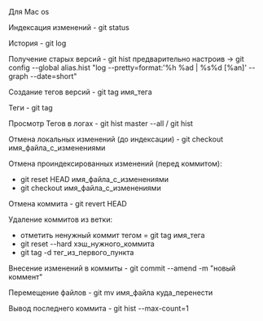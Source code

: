 Для Mac os

Индексация изменений - git status

История - git log

Получение старых версий - git hist 
предварительно настроив -> git config --global alias.hist "log --pretty=format:'%h %ad | %s%d [%an]' --graph --date=short"

Создание тегов версий - git tag имя_тега

Теги - git tag

Просмотр Тегов в логах - git hist master --all / git hist

Отмена локальных изменений (до индексации) - git checkout имя_файла_с_изменениями

Отмена проиндексированных изменений (перед коммитом):
  - git reset HEAD имя_файла_с_изменениями
  - git checkout имя_файла_с_изменениями

Отмена коммита - git revert HEAD

Удаление коммитов из ветки:
  - отметить ненужный коммит тегом = git tag имя_тега
  - git reset --hard хэш_нужного_коммита
  - git tag -d тег_из_первого_пункта

Внесение изменений в коммиты - git commit --amend -m "новый коммент"

Перемещение файлов - git mv имя_файла куда_перенести

Вывод последнего коммита - git hist --max-count=1
